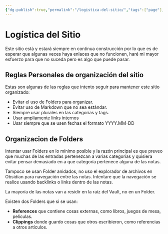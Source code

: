 ```yaml
---
{"dg-publish":true,"permalink":"/logistica-del-sitio/","tags":["page"],"created":"2025-03-10T11:19:27.379-05:00","updated":"2025-03-10T14:18:08.259-05:00"}
---
```


# Logística del Sitio

Este sitio está y estará siempre en continua construcción por lo que es de esperar que algunas veces haya enlaces que no funcionen, haré mi mayor esfuerzo para que no suceda pero es algo que puede pasar.

## Reglas Personales de organización del sitio

Estas son algunas de las reglas que intento seguir para mantener este sitio organizado:
- Evitar el uso de Folders para organizar.
- Evitar uso de Markdown que no sea estándar.
- Siempre usar plurales en las categorías y tags.
- Usar ampliamente links internos
- Usar siempre que se usen fechas el formato YYYY.MM-DD

## Organizacion de Folders

Intentar usar Folders en lo mínimo posible y la razón principal es que preveo que muchas de las entradas pertenezcan a varias categorías y quisiera evitar pensar demasiado en a que categoría pertenece alguna de las notas.

Tampoco se usan Folder anidados, no uso el explorador de archivos en Obsidian para navegación entre las notas. Intentare que la navegación se realice usando backlinks o links dentro de las notas.

La mayoría de las notas van a residir en la raíz del Vault, no en un Folder. 

Existen dos Folders que si se usan:
- **References** que contiene cosas externas, como libros, juegos de mesa, películas.
- **Clippings** donde guardo cosas que otros escribieron, como referencias a otros artículos.

